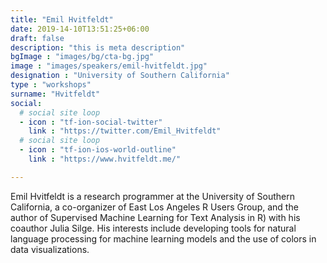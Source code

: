 ```yaml
---
title: "Emil Hvitfeldt"
date: 2019-14-10T13:51:25+06:00
draft: false
description: "this is meta description"
bgImage : "images/bg/cta-bg.jpg"
image : "images/speakers/emil-hvitfeldt.jpg"
designation : "University of Southern California"
type : "workshops"
surname: "Hvitfeldt"
social:
  # social site loop
  - icon : "tf-ion-social-twitter"
    link : "https://twitter.com/Emil_Hvitfeldt"
  # social site loop
  - icon : "tf-ion-ios-world-outline"
    link : "https://www.hvitfeldt.me/"

---
```


Emil Hvitfeldt is a research programmer at the University of Southern California, a co-organizer of East Los Angeles R Users Group, and the author of Supervised Machine Learning for Text Analysis in R) with his coauthor Julia Silge. His interests include developing tools for natural language processing for machine learning models and the use of colors in data visualizations.

